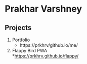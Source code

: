 # Prakhar Varshney

## **Projects**
1. Portfolio
    * https://prkhrv/github.io/me/
2. Flappy Bird PWA    
    *https://prkhrv.github.io/flappy/
